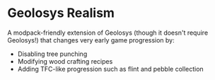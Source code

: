 # Geolosys Realism

A modpack-friendly extension of Geolosys (though it doesn't require Geolosys!) that changes very early game progression by:

* Disabling tree punching
* Modifying wood crafting recipes
* Adding TFC-like progression such as flint and pebble collection